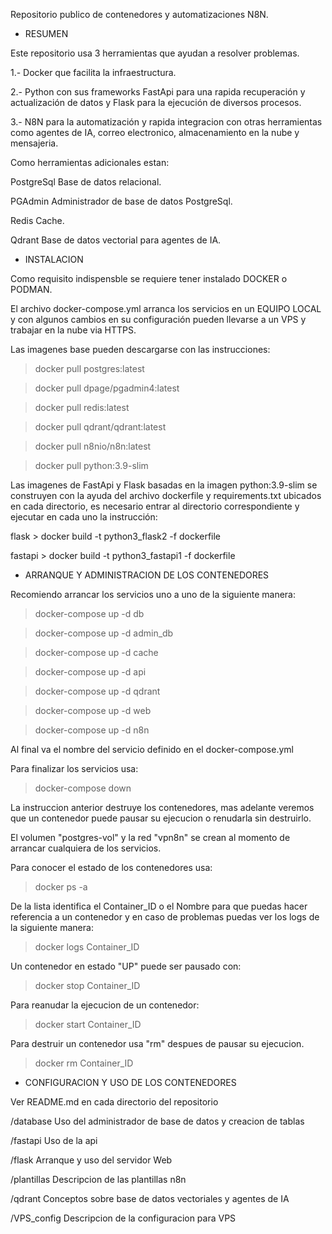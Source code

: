 Repositorio publico de contenedores y automatizaciones N8N.

- RESUMEN

Este repositorio usa 3 herramientas que ayudan a resolver problemas.

1.- Docker que facilita la infraestructura.

2.- Python con sus frameworks FastApi para una rapida recuperación y actualización de datos y Flask para la ejecución de diversos procesos.

3.- N8N para la automatización y rapida integracion con otras herramientas como agentes de IA, correo electronico, almacenamiento en la nube y mensajeria.

Como herramientas adicionales estan:

PostgreSql	Base de datos relacional.

PGAdmin		Administrador de base de datos PostgreSql.

Redis 		Cache. 

Qdrant		Base de datos vectorial para agentes de IA.


- INSTALACION

Como requisito indispensble se requiere tener instalado DOCKER o PODMAN.

El archivo docker-compose.yml arranca los servicios en un EQUIPO LOCAL y con algunos cambios en su configuración pueden llevarse a un VPS y trabajar en la nube via HTTPS.

Las imagenes base pueden descargarse con las instrucciones:

> docker pull postgres:latest

> docker pull dpage/pgadmin4:latest 

> docker pull redis:latest

> docker pull qdrant/qdrant:latest

> docker pull n8nio/n8n:latest

> docker pull python:3.9-slim

Las imagenes de FastApi y Flask basadas en la imagen python:3.9-slim se construyen con la ayuda del archivo dockerfile y requirements.txt ubicados en cada directorio, es necesario entrar al directorio correspondiente y ejecutar en cada uno la instrucción:

flask > docker build -t python3_flask2 -f dockerfile

fastapi > docker build -t python3_fastapi1 -f dockerfile

- ARRANQUE Y ADMINISTRACION DE LOS CONTENEDORES

Recomiendo arrancar los servicios uno a uno de la siguiente manera:

> docker-compose up -d db 

> docker-compose up -d admin_db

> docker-compose up -d cache

> docker-compose up -d api

> docker-compose up -d qdrant

> docker-compose up -d web

> docker-compose up -d n8n

Al final va el nombre del servicio definido en el docker-compose.yml

Para finalizar los servicios usa:

> docker-compose down 

La instruccion anterior destruye los contenedores, mas adelante veremos que un contenedor puede pausar su ejecucion o renudarla sin destruirlo. 

El volumen "postgres-vol" y la red "vpn8n" se crean al momento de arrancar cualquiera de los servicios.

Para conocer el estado de los contenedores usa:

> docker ps -a

De la lista identifica el Container_ID o el Nombre para que puedas hacer referencia a un contenedor y en caso de problemas puedas ver los logs de la siguiente manera:

> docker logs Container_ID 

Un contenedor en estado "UP" puede ser pausado con:

> docker stop Container_ID

Para reanudar la ejecucion de un contenedor:

> docker start Container_ID

Para destruir un contenedor usa "rm" despues de pausar su ejecucion.

> docker rm Container_ID

- CONFIGURACION Y USO DE LOS CONTENEDORES

Ver README.md en cada directorio del repositorio

/database		Uso del administrador de base de datos y creacion de tablas

/fastapi 		Uso de la api

/flask  		Arranque y uso del servidor Web

/plantillas		Descripcion de las plantillas n8n

/qdrant			Conceptos sobre base de datos vectoriales y agentes de IA

/VPS_config		Descripcion de la configuracion para VPS




